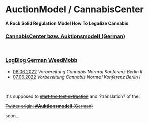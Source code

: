 # AuctionModel / CannabisCenter
**A Rock Solid Regulation Model How To Legalize Cannabis**

### [CannabisCenter bzw. Auktionsmodell (German)](https://github.com/CannaParts/AuctionModel/blob/main/CannabisCenterDE.md)

<br>

### [LogBlog German WeedMobb](https://github.com/CannaParts/AuctionModel/blob/main/LogBlogWeedMobbDE.md) 
- [08.06.2022](https://github.com/CannaParts/AuctionModel/blob/main/LogBlogWeedMobbDE.md#08.06.2022) *Vorbereitung Cannabis Normal Konferenz Berlin II*
- [07.06.2022](https://github.com/CannaParts/AuctionModel/blob/main/LogBlogWeedMobbDE.md#07.06.2022) *Vorbereitung Cannabis Normal Konferenz Berlin I*

<br>

It's supposed to [~~start the text extraction~~](https://github.com/CannaParts/AuctionModel/blob/main/RawFromTwitter..txt) and ?translation? of the:  

[~~Twitter origin: **#Auktionsmodell** (German)~~](https://twitter.com/PeterNorml/status/1450430050281603075)  

soon...
